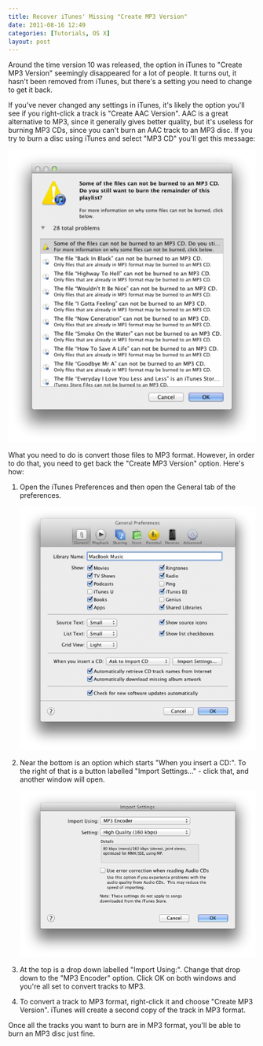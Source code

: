 ```yaml
---
title: Recover iTunes' Missing "Create MP3 Version"
date: 2011-08-16 12:49
categories: [Tutorials, OS X]
layout: post
---
```


Around the time version 10 was released, the option in iTunes to "Create MP3 Version" seemingly disappeared for a lot of people. It turns out, it hasn't been removed from iTunes, but there's a setting you need to change to get it back. <!-- more -->

If you've never changed any settings in iTunes, it's likely the option you'll see if you right-click a track is "Create AAC Version". AAC is a great alternative to MP3, since it generally gives better quality, but it's useless for burning MP3 CDs, since you can't burn an AAC track to an MP3 disc. If you try to burn a disc using iTunes and select "MP3 CD" you'll get this message:

![](/images/2011/08/16/recover-itunes-missing-create-mp3-version/cant_burn.png)

What you need to do is convert those files to MP3 format. However, in order to do that, you need to get back the "Create MP3 Version" option. Here's how:

1. Open the iTunes Preferences and then open the General tab of the preferences.

    ![](/images/2011/08/16/recover-itunes-missing-create-mp3-version/general_preferences.png)

2. Near the bottom is an option which starts "When you insert a CD:". To the right of that is a button labelled "Import Settings..." - click that, and another window will open.
  
    ![](/images/2011/08/16/recover-itunes-missing-create-mp3-version/import_settings.png)

3. At the top is a drop down labelled "Import Using:". Change that drop down to the "MP3 Encoder" option. Click OK on both windows and you're all set to convert tracks to MP3.

4. To convert a track to MP3 format, right-click it and choose "Create MP3 Version". iTunes will create a second copy of the track in MP3 format.

Once all the tracks you want to burn are in MP3 format, you'll be able to burn an MP3 disc just fine.